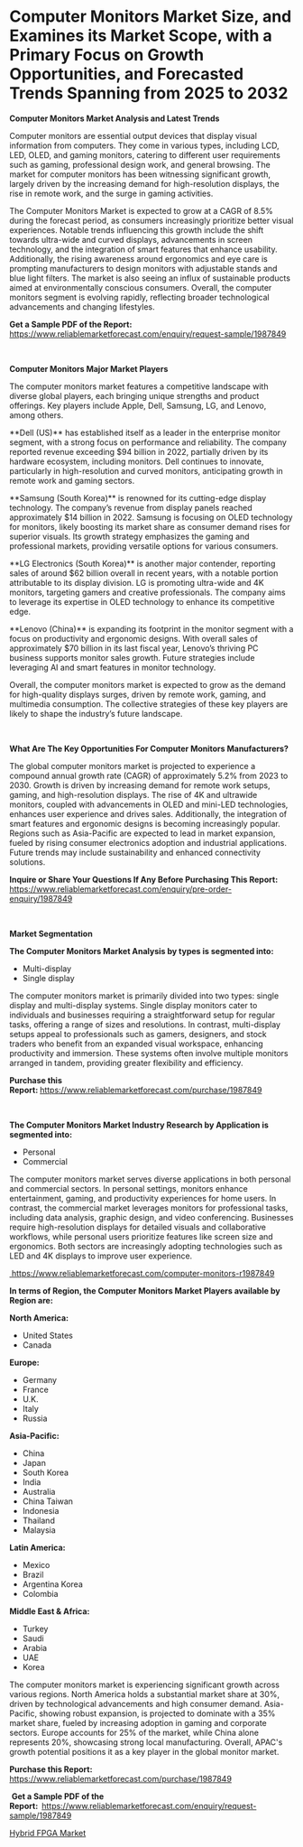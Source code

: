 <p><h1>Computer Monitors Market Size, and Examines its Market Scope, with a Primary Focus on Growth Opportunities, and Forecasted Trends Spanning from 2025 to 2032</h1></p><p><strong>Computer Monitors Market Analysis and Latest Trends</strong></p>
<p><p>Computer monitors are essential output devices that display visual information from computers. They come in various types, including LCD, LED, OLED, and gaming monitors, catering to different user requirements such as gaming, professional design work, and general browsing. The market for computer monitors has been witnessing significant growth, largely driven by the increasing demand for high-resolution displays, the rise in remote work, and the surge in gaming activities. </p><p>The Computer Monitors Market is expected to grow at a CAGR of 8.5% during the forecast period, as consumers increasingly prioritize better visual experiences. Notable trends influencing this growth include the shift towards ultra-wide and curved displays, advancements in screen technology, and the integration of smart features that enhance usability. Additionally, the rising awareness around ergonomics and eye care is prompting manufacturers to design monitors with adjustable stands and blue light filters. The market is also seeing an influx of sustainable products aimed at environmentally conscious consumers. Overall, the computer monitors segment is evolving rapidly, reflecting broader technological advancements and changing lifestyles.</p></p>
<p><strong>Get a Sample PDF of the Report:&nbsp;</strong> <a href="https://www.reliablemarketforecast.com/enquiry/request-sample/1987849?utm_campaign=2472&utm_medium=2&utm_source=Github&utm_content=ia&utm_term=11022025&utm_id=computer-monitors">https://www.reliablemarketforecast.com/enquiry/request-sample/1987849</a></p>
<p>&nbsp;</p>
<p><strong>Computer Monitors Major Market Players</strong></p>
<p><p>The computer monitors market features a competitive landscape with diverse global players, each bringing unique strengths and product offerings. Key players include Apple, Dell, Samsung, LG, and Lenovo, among others.</p><p>**Dell (US)** has established itself as a leader in the enterprise monitor segment, with a strong focus on performance and reliability. The company reported revenue exceeding $94 billion in 2022, partially driven by its hardware ecosystem, including monitors. Dell continues to innovate, particularly in high-resolution and curved monitors, anticipating growth in remote work and gaming sectors.</p><p>**Samsung (South Korea)** is renowned for its cutting-edge display technology. The company’s revenue from display panels reached approximately $14 billion in 2022. Samsung is focusing on OLED technology for monitors, likely boosting its market share as consumer demand rises for superior visuals. Its growth strategy emphasizes the gaming and professional markets, providing versatile options for various consumers.</p><p>**LG Electronics (South Korea)** is another major contender, reporting sales of around $62 billion overall in recent years, with a notable portion attributable to its display division. LG is promoting ultra-wide and 4K monitors, targeting gamers and creative professionals. The company aims to leverage its expertise in OLED technology to enhance its competitive edge.</p><p>**Lenovo (China)** is expanding its footprint in the monitor segment with a focus on productivity and ergonomic designs. With overall sales of approximately $70 billion in its last fiscal year, Lenovo’s thriving PC business supports monitor sales growth. Future strategies include leveraging AI and smart features in monitor technology.</p><p>Overall, the computer monitors market is expected to grow as the demand for high-quality displays surges, driven by remote work, gaming, and multimedia consumption. The collective strategies of these key players are likely to shape the industry’s future landscape.</p></p>
<p>&nbsp;</p>
<p><strong>What Are The Key Opportunities For Computer Monitors Manufacturers?</strong></p>
<p><p>The global computer monitors market is projected to experience a compound annual growth rate (CAGR) of approximately 5.2% from 2023 to 2030. Growth is driven by increasing demand for remote work setups, gaming, and high-resolution displays. The rise of 4K and ultrawide monitors, coupled with advancements in OLED and mini-LED technologies, enhances user experience and drives sales. Additionally, the integration of smart features and ergonomic designs is becoming increasingly popular. Regions such as Asia-Pacific are expected to lead in market expansion, fueled by rising consumer electronics adoption and industrial applications. Future trends may include sustainability and enhanced connectivity solutions.</p></p>
<p><strong>Inquire or Share Your Questions If Any Before Purchasing This Report:</strong> <a href="https://www.reliablemarketforecast.com/enquiry/pre-order-enquiry/1987849?utm_campaign=2472&utm_medium=2&utm_source=Github&utm_content=ia&utm_term=11022025&utm_id=computer-monitors">https://www.reliablemarketforecast.com/enquiry/pre-order-enquiry/1987849</a></p>
<p>&nbsp;</p>
<p><strong>Market Segmentation</strong></p>
<p><strong>The Computer Monitors Market Analysis by types is segmented into:</strong></p>
<p><ul><li>Multi-display</li><li>Single display</li></ul></p>
<p><p>The computer monitors market is primarily divided into two types: single display and multi-display systems. Single display monitors cater to individuals and businesses requiring a straightforward setup for regular tasks, offering a range of sizes and resolutions. In contrast, multi-display setups appeal to professionals such as gamers, designers, and stock traders who benefit from an expanded visual workspace, enhancing productivity and immersion. These systems often involve multiple monitors arranged in tandem, providing greater flexibility and efficiency.</p></p>
<p><strong>Purchase this Report:&nbsp;</strong><a href="https://www.reliablemarketforecast.com/purchase/1987849?utm_campaign=2472&utm_medium=2&utm_source=Github&utm_content=ia&utm_term=11022025&utm_id=computer-monitors">https://www.reliablemarketforecast.com/purchase/1987849</a></p>
<p>&nbsp;</p>
<p><strong>The Computer Monitors Market Industry Research by Application is segmented into:</strong></p>
<p><ul><li>Personal</li><li>Commercial</li></ul></p>
<p><p>The computer monitors market serves diverse applications in both personal and commercial sectors. In personal settings, monitors enhance entertainment, gaming, and productivity experiences for home users. In contrast, the commercial market leverages monitors for professional tasks, including data analysis, graphic design, and video conferencing. Businesses require high-resolution displays for detailed visuals and collaborative workflows, while personal users prioritize features like screen size and ergonomics. Both sectors are increasingly adopting technologies such as LED and 4K displays to improve user experience.</p></p>
<p><a href="https://www.reliablemarketforecast.com/computer-monitors-r1987849?utm_campaign=2472&utm_medium=2&utm_source=Github&utm_content=ia&utm_term=11022025&utm_id=computer-monitors">&nbsp;https://www.reliablemarketforecast.com/computer-monitors-r1987849</a></p>
<p><strong>In terms of Region, the Computer Monitors Market Players available by Region are:</strong></p>
<p>
    <p> <strong> North America: </strong>
        <ul>
            <li>United States</li>
            <li>Canada</li>
        </ul>
        </p> 
    <p> <strong> Europe: </strong>
        <ul>
            <li>Germany</li>
            <li>France</li>
            <li>U.K.</li>
            <li>Italy</li>
            <li>Russia</li>
        </ul>
        </p> 
    <p> <strong> Asia-Pacific: </strong>
        <ul>
            <li>China</li>
            <li>Japan</li>
            <li>South Korea</li>
            <li>India</li>
            <li>Australia</li>
            <li>China Taiwan</li>
            <li>Indonesia</li>
            <li>Thailand</li>
            <li>Malaysia</li>
        </ul>
        </p> 
    <p> <strong> Latin America: </strong>
        <ul>
            <li>Mexico</li>
            <li>Brazil</li>
            <li>Argentina Korea</li>
            <li>Colombia</li>
        </ul>
        </p> 
    <p> <strong> Middle East & Africa: </strong>
        <ul>
            <li>Turkey</li>
            <li>Saudi</li>
            <li>Arabia</li>
            <li>UAE</li>
            <li>Korea</li>
        </ul>
    </p>
    </p>
<p><p>The computer monitors market is experiencing significant growth across various regions. North America holds a substantial market share at 30%, driven by technological advancements and high consumer demand. Asia-Pacific, showing robust expansion, is projected to dominate with a 35% market share, fueled by increasing adoption in gaming and corporate sectors. Europe accounts for 25% of the market, while China alone represents 20%, showcasing strong local manufacturing. Overall, APAC's growth potential positions it as a key player in the global monitor market.</p></p>
<p><strong>Purchase this Report: </strong><a href="https://www.reliablemarketforecast.com/purchase/1987849?utm_campaign=2472&utm_medium=2&utm_source=Github&utm_content=ia&utm_term=11022025&utm_id=computer-monitors">https://www.reliablemarketforecast.com/purchase/1987849</a></p>
<p>&nbsp;<strong>Get a Sample PDF of the Report:&nbsp;&nbsp;</strong><a href="https://www.reliablemarketforecast.com/enquiry/request-sample/1987849?utm_campaign=2472&utm_medium=2&utm_source=Github&utm_content=ia&utm_term=11022025&utm_id=computer-monitors">https://www.reliablemarketforecast.com/enquiry/request-sample/1987849</a></p>
<p><strong></strong></p>
<p><p><a href="https://github.com/mezokathleen834/Market-Research-Report-List-1/blob/main/hybrid-fpga-market.md?utm_campaign=2472&utm_medium=2&utm_source=Github&utm_content=ia&utm_term=11022025&utm_id=computer-monitors">Hybrid FPGA Market</a></p></p>